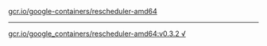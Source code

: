 [gcr.io/google-containers/rescheduler-amd64](https://hub.docker.com/r/abcz/rescheduler-amd64/tags/) 

----
[gcr.io/google_containers/rescheduler-amd64:v0.3.2 √](https://hub.docker.com/r/abcz/rescheduler-amd64/tags/)

